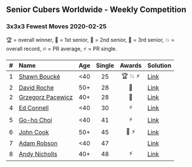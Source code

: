 ## Senior Cubers Worldwide - Weekly Competition
### 3x3x3 Fewest Moves 2020-02-25

🏆 = overall winner, 🥇 = 1st senior, 🥈 = 2nd senior, 🥉 = 3rd senior, 💥 = overall record, 🔥 = PR average, ⚡ = PR single.

| # | Name | Age | Single | Awards | Solution |
| :--: | :-- | :--: | :--: | :--: | :-- |
| 1 | [<span style="white-space: nowrap">Shawn Boucké</span>](../../persons/shawn_boucke/333fm.md) | <40 | 25 | <span style="white-space: nowrap">🏆 💥 ⚡</span> | [Link](https://www.facebook.com/events/215751886207638/permalink/215957959520364/) |
| 2 | [<span style="white-space: nowrap">David Roche</span>](../../persons/david_roche/333fm.md) | 50+ | 28 | 🥇 | [Link](https://www.facebook.com/events/215751886207638/permalink/217139489402211/) |
| 2 | [<span style="white-space: nowrap">Grzegorz Pacewicz</span>](../../persons/grzegorz_pacewicz/333fm.md) | 40+ | 28 | 🥇 | [Link](https://www.facebook.com/events/215751886207638/permalink/216177539498406/) |
| 4 | [<span style="white-space: nowrap">Ed Connell</span>](../../persons/ed_connell/333fm.md) | <40 | 30 | ⚡ | [Link](https://www.facebook.com/events/215751886207638/permalink/216366502812843/) |
| 5 | [<span style="white-space: nowrap">Go-ho Choi</span>](../../persons/go_ho_choi/333fm.md) | <40 | 41 | ⚡ | [Link](https://www.facebook.com/events/215751886207638/permalink/216681586114668/) |
| 6 | [<span style="white-space: nowrap">John Cook</span>](../../persons/john_cook/333fm.md) | 50+ | 45 | <span style="white-space: nowrap">🥉 ⚡</span> | [Link](https://www.facebook.com/events/215751886207638/permalink/217422122707281/) |
| 7 | [<span style="white-space: nowrap">Adam Robson</span>](../../persons/adam_robson/333fm.md) | <40 | 47 |  | [Link](https://www.facebook.com/events/215751886207638/permalink/218167222632771/) |
| 8 | [<span style="white-space: nowrap">Andy Nicholls</span>](../../persons/andy_nicholls/333fm.md) | 40+ | 48 | ⚡ | [Link](https://www.facebook.com/events/215751886207638/permalink/216411276141699/) |

<!-- Global site tag (gtag.js) - Google Analytics -->
<script async src="https://www.googletagmanager.com/gtag/js?id=UA-86348435-3"></script>
<script>window.dataLayer = window.dataLayer || []; function gtag() {dataLayer.push(arguments);} gtag('js', new Date()); gtag('config', 'UA-86348435-3');</script>
